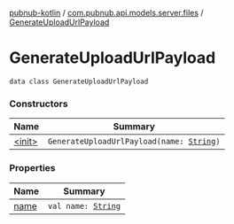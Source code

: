 [pubnub-kotlin](../../index.md) / [com.pubnub.api.models.server.files](../index.md) / [GenerateUploadUrlPayload](./index.md)

# GenerateUploadUrlPayload

`data class GenerateUploadUrlPayload`

### Constructors

| Name | Summary |
|---|---|
| [&lt;init&gt;](-init-.md) | `GenerateUploadUrlPayload(name: `[`String`](https://kotlinlang.org/api/latest/jvm/stdlib/kotlin/-string/index.html)`)` |

### Properties

| Name | Summary |
|---|---|
| [name](name.md) | `val name: `[`String`](https://kotlinlang.org/api/latest/jvm/stdlib/kotlin/-string/index.html) |
